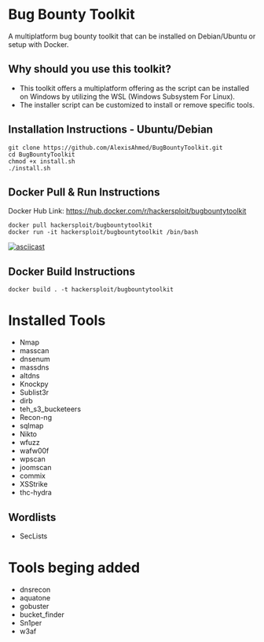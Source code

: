 
# Bug Bounty Toolkit
A multiplatform bug bounty toolkit that can be installed on Debian/Ubuntu or setup with Docker.

## Why should you use this toolkit?
- This toolkit offers a multiplatform offering as the script can be installed on Windows by utilizing the WSL (Windows Subsystem For Linux).
- The installer script can be customized to install or remove specific tools.

## Installation Instructions - Ubuntu/Debian
```
git clone https://github.com/AlexisAhmed/BugBountyToolkit.git
cd BugBountyToolkit
chmod +x install.sh
./install.sh
```
## Docker Pull & Run Instructions
Docker Hub Link: https://hub.docker.com/r/hackersploit/bugbountytoolkit

```
docker pull hackersploit/bugbountytoolkit
docker run -it hackersploit/bugbountytoolkit /bin/bash
```
[![asciicast](https://asciinema.org/a/sMorBlA5yzTIwfdiWzdRR3yEh.svg)](https://asciinema.org/a/sMorBlA5yzTIwfdiWzdRR3yEh)

## Docker Build Instructions
```
docker build . -t hackersploit/bugbountytoolkit
```

# Installed Tools
- Nmap
- masscan
- dnsenum
- massdns
- altdns
- Knockpy
- Sublist3r
- dirb
- teh_s3_bucketeers
- Recon-ng
- sqlmap
- Nikto
- wfuzz
- wafw00f
- wpscan
- joomscan
- commix
- XSStrike
- thc-hydra

## Wordlists
- SecLists 

# Tools beging added
- dnsrecon
- aquatone
- gobuster
- bucket_finder
- Sn1per
- w3af
